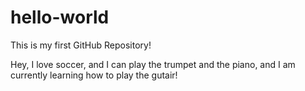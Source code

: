 # hello-world
This is my first GitHub Repository!

Hey, 
I love soccer, and I can play the trumpet and the piano, and I am currently learning how to play the gutair!
